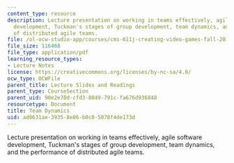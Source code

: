```yaml
---
content_type: resource
description: Lecture presentation on working in teams effectively, agile software
  development, Tuckman's stages of group development, team dynamics, and the performance
  of distributed agile teams.
file: /ol-ocw-studio-app/courses/cms-611j-creating-video-games-fall-2014/ad0631ae39358e86b0c05078f4de173d_MITCMS_611JF14_TeamDynamic.pdf
file_size: 116468
file_type: application/pdf
learning_resource_types:
- Lecture Notes
license: https://creativecommons.org/licenses/by-nc-sa/4.0/
ocw_type: OCWFile
parent_title: Lecture Slides and Readings
parent_type: CourseSection
parent_uid: 90e2e70d-cfd3-8049-791c-fa676d936848
resourcetype: Document
title: Team Dynamics
uid: ad0631ae-3935-8e86-b0c0-5078f4de173d
---
```

Lecture presentation on working in teams effectively, agile software development, Tuckman's stages of group development, team dynamics, and the performance of distributed agile teams.
